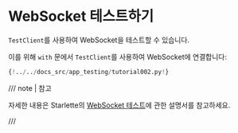 # WebSocket 테스트하기

`TestClient`를 사용하여 WebSocket을 테스트할 수 있습니다.

이를 위해 `with` 문에서 `TestClient`를 사용하여 WebSocket에 연결합니다:

```Python hl_lines="27-31"
{!../../docs_src/app_testing/tutorial002.py!}
```

/// note | 참고

자세한 내용은 Starlette의 <a href="https://www.starlette.io/testclient/#testing-websocket-sessions" class="external-link" target="_blank"> WebSocket 테스트</a>에 관한 설명서를 참고하세요.

///

